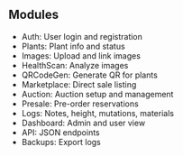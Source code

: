 ## Modules

- Auth: User login and registration
- Plants: Plant info and status
- Images: Upload and link images
- HealthScan: Analyze images
- QRCodeGen: Generate QR for plants
- Marketplace: Direct sale listing
- Auction: Auction setup and management
- Presale: Pre-order reservations
- Logs: Notes, height, mutations, materials
- Dashboard: Admin and user view
- API: JSON endpoints
- Backups: Export logs
